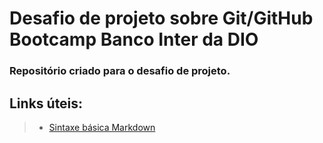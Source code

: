 # Desafio de projeto sobre Git/GitHub Bootcamp Banco Inter da DIO

### Repositório criado para o desafio de projeto.

## Links úteis:

 >  - [Sintaxe básica Markdown](https://www.markdownguide.org/basic-syntax)
